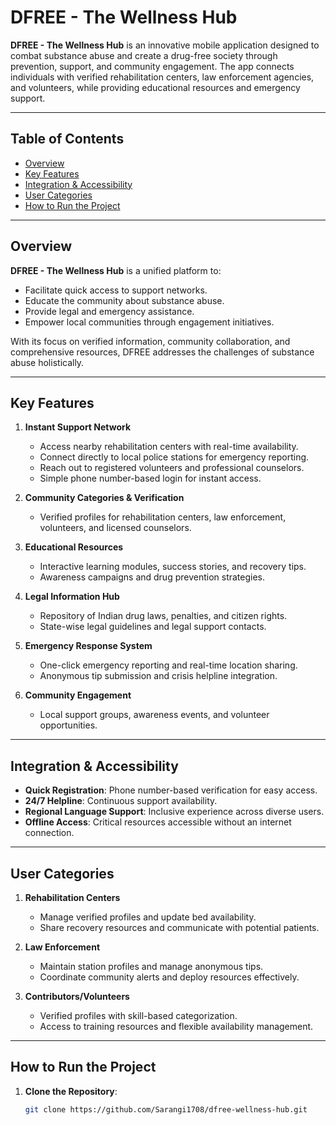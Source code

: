 # DFREE - The Wellness Hub  

**DFREE - The Wellness Hub** is an innovative mobile application designed to combat substance abuse and create a drug-free society through prevention, support, and community engagement. The app connects individuals with verified rehabilitation centers, law enforcement agencies, and volunteers, while providing educational resources and emergency support.  

---

## Table of Contents  
- [Overview](#overview)  
- [Key Features](#key-features)  
- [Integration & Accessibility](#integration--accessibility)  
- [User Categories](#user-categories)  
- [How to Run the Project](#how-to-run-the-project)

---

## Overview  

**DFREE - The Wellness Hub** is a unified platform to:  
- Facilitate quick access to support networks.  
- Educate the community about substance abuse.  
- Provide legal and emergency assistance.  
- Empower local communities through engagement initiatives.  

With its focus on verified information, community collaboration, and comprehensive resources, DFREE addresses the challenges of substance abuse holistically.  

---

## Key Features  

1. **Instant Support Network**  
   - Access nearby rehabilitation centers with real-time availability.  
   - Connect directly to local police stations for emergency reporting.  
   - Reach out to registered volunteers and professional counselors.  
   - Simple phone number-based login for instant access.  

2. **Community Categories & Verification**  
   - Verified profiles for rehabilitation centers, law enforcement, volunteers, and licensed counselors.  

3. **Educational Resources**  
   - Interactive learning modules, success stories, and recovery tips.  
   - Awareness campaigns and drug prevention strategies.  

4. **Legal Information Hub**  
   - Repository of Indian drug laws, penalties, and citizen rights.  
   - State-wise legal guidelines and legal support contacts.  

5. **Emergency Response System**  
   - One-click emergency reporting and real-time location sharing.  
   - Anonymous tip submission and crisis helpline integration.  

6. **Community Engagement**  
   - Local support groups, awareness events, and volunteer opportunities.  

---

## Integration & Accessibility  

- **Quick Registration**: Phone number-based verification for easy access.  
- **24/7 Helpline**: Continuous support availability.  
- **Regional Language Support**: Inclusive experience across diverse users.  
- **Offline Access**: Critical resources accessible without an internet connection.  

---

## User Categories  

1. **Rehabilitation Centers**  
   - Manage verified profiles and update bed availability.  
   - Share recovery resources and communicate with potential patients.  

2. **Law Enforcement**  
   - Maintain station profiles and manage anonymous tips.  
   - Coordinate community alerts and deploy resources effectively.  

3. **Contributors/Volunteers**  
   - Verified profiles with skill-based categorization.  
   - Access to training resources and flexible availability management.  

---

## How to Run the Project  

1. **Clone the Repository**:  
   ```bash  
   git clone https://github.com/Sarangi1708/dfree-wellness-hub.git

   
